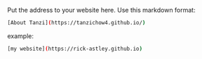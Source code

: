 Put the address to your website here. Use this markdown format:

```bash
[About Tanzi](https://tanzichow4.github.io/)
```

example:
```bash
[my website](https://rick-astley.github.io)
```